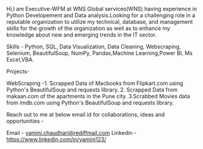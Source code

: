 Hi,I am Executive-WFM  at WNS Global services(WNS) having experience in Python Developement and Data analysis.Looking for a challenging role in a reputable organization to utilize my technical, database, and management skills for the growth of the organization as well as to enhance my knowledge about new and emerging trends in the IT sector.

Skills - Python, SQL, Data Visualization, Data Cleaning, Webscraping, Selenium, BeautifulSoup,  NumPy, Pandas,Machine Learning,Power BI, Ms Excel,VBA.

Projects- 

WebScraping -1. Scrapped Data of Macbooks from Flipkart.com using Python's BeautifulSoup and requests library.
             2. Scrapped Data from makaan.com of the apartments in the Pune city.
             3.Scrabbed Movies data from imdb.com using Python's BeautifulSoup and requests library.
             
Reach out to me at below email id for collaborations, ideas and opportunities -

Email - yamini.chaudhari@rediffmail.com
Linkedin - https://www.linkedin.com/in/yamini123/
